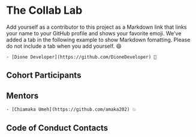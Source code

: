 # The Collab Lab

Add yourself as a contributor to this project as a Markdown link that links your name to your GitHub profile and shows your favorite emoji. We've added a tab in the following example to show Markdown fomatting. Please do not include a tab when you add yourself. 😄 

    - [Dione Developer](https://github.com/DioneDeveloper) 💅

## Cohort Participants

## Mentors

    - [Chiamaka Umeh](https://github.com/amaka202) 💥

## Code of Conduct Contacts
